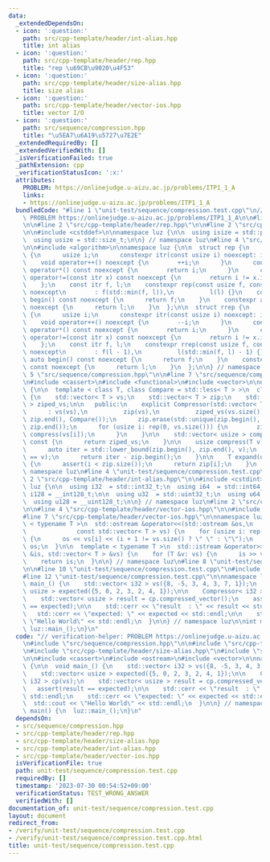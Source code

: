 ```yaml
---
data:
  _extendedDependsOn:
  - icon: ':question:'
    path: src/cpp-template/header/int-alias.hpp
    title: int alias
  - icon: ':question:'
    path: src/cpp-template/header/rep.hpp
    title: "rep \u69CB\u9020\u4F53"
  - icon: ':question:'
    path: src/cpp-template/header/size-alias.hpp
    title: size alias
  - icon: ':question:'
    path: src/cpp-template/header/vector-ios.hpp
    title: vector I/O
  - icon: ':question:'
    path: src/sequence/compression.hpp
    title: "\u5EA7\u6A19\u5727\u7E2E"
  _extendedRequiredBy: []
  _extendedVerifiedWith: []
  _isVerificationFailed: true
  _pathExtension: cpp
  _verificationStatusIcon: ':x:'
  attributes:
    PROBLEM: https://onlinejudge.u-aizu.ac.jp/problems/ITP1_1_A
    links:
    - https://onlinejudge.u-aizu.ac.jp/problems/ITP1_1_A
  bundledCode: "#line 1 \"unit-test/sequence/compression.test.cpp\"\n// verification-helper:\
    \ PROBLEM https://onlinejudge.u-aizu.ac.jp/problems/ITP1_1_A\n\n#line 2 \"src/sequence/compression.hpp\"\
    \n\n#line 2 \"src/cpp-template/header/rep.hpp\"\n\n#line 2 \"src/cpp-template/header/size-alias.hpp\"\
    \n\n#include <cstddef>\n\nnamespace luz {\n\n  using isize = std::ptrdiff_t;\n\
    \  using usize = std::size_t;\n\n} // namespace luz\n#line 4 \"src/cpp-template/header/rep.hpp\"\
    \n\n#include <algorithm>\n\nnamespace luz {\n\n  struct rep {\n    struct itr\
    \ {\n      usize i;\n      constexpr itr(const usize i) noexcept: i(i) {}\n  \
    \    void operator++() noexcept {\n        ++i;\n      }\n      constexpr usize\
    \ operator*() const noexcept {\n        return i;\n      }\n      constexpr bool\
    \ operator!=(const itr x) const noexcept {\n        return i != x.i;\n      }\n\
    \    };\n    const itr f, l;\n    constexpr rep(const usize f, const usize l)\
    \ noexcept\n        : f(std::min(f, l)),\n          l(l) {}\n    constexpr auto\
    \ begin() const noexcept {\n      return f;\n    }\n    constexpr auto end() const\
    \ noexcept {\n      return l;\n    }\n  };\n\n  struct rrep {\n    struct itr\
    \ {\n      usize i;\n      constexpr itr(const usize i) noexcept: i(i) {}\n  \
    \    void operator++() noexcept {\n        --i;\n      }\n      constexpr usize\
    \ operator*() const noexcept {\n        return i;\n      }\n      constexpr bool\
    \ operator!=(const itr x) const noexcept {\n        return i != x.i;\n      }\n\
    \    };\n    const itr f, l;\n    constexpr rrep(const usize f, const usize l)\
    \ noexcept\n        : f(l - 1),\n          l(std::min(f, l) - 1) {}\n    constexpr\
    \ auto begin() const noexcept {\n      return f;\n    }\n    constexpr auto end()\
    \ const noexcept {\n      return l;\n    }\n  };\n\n} // namespace luz\n#line\
    \ 5 \"src/sequence/compression.hpp\"\n\n#line 7 \"src/sequence/compression.hpp\"\
    \n#include <cassert>\n#include <functional>\n#include <vector>\n\nnamespace luz\
    \ {\n\n  template < class T, class Compare = std::less< T > >\n  class Compressor\
    \ {\n    std::vector< T > vs;\n    std::vector< T > zip;\n    std::vector< usize\
    \ > ziped_vs;\n\n   public:\n    explicit Compressor(std::vector< T > vs)\n  \
    \      : vs(vs),\n          zip(vs),\n          ziped_vs(vs.size()) {\n      std::sort(zip.begin(),\
    \ zip.end(), Compare());\n      zip.erase(std::unique(zip.begin(), zip.end()),\
    \ zip.end());\n      for (usize i: rep(0, vs.size())) {\n        ziped_vs[i] =\
    \ compress(vs[i]);\n      }\n    }\n\n    std::vector< usize > compressed_vector()\
    \ const {\n      return ziped_vs;\n    }\n\n    usize compress(T v) const {\n\
    \      auto iter = std::lower_bound(zip.begin(), zip.end(), v);\n      assert(*iter\
    \ == v);\n      return iter - zip.begin();\n    }\n\n    T expand(usize i) const\
    \ {\n      assert(i < zip.size());\n      return zip[i];\n    }\n  };\n\n} //\
    \ namespace luz\n#line 4 \"unit-test/sequence/compression.test.cpp\"\n\n#line\
    \ 2 \"src/cpp-template/header/int-alias.hpp\"\n\n#include <cstdint>\n\nnamespace\
    \ luz {\n\n  using i32  = std::int32_t;\n  using i64  = std::int64_t;\n  using\
    \ i128 = __int128_t;\n\n  using u32  = std::uint32_t;\n  using u64  = std::uint64_t;\n\
    \  using u128 = __uint128_t;\n\n} // namespace luz\n#line 2 \"src/cpp-template/header/vector-ios.hpp\"\
    \n\n#line 4 \"src/cpp-template/header/vector-ios.hpp\"\n\n#include <iostream>\n\
    #line 7 \"src/cpp-template/header/vector-ios.hpp\"\n\nnamespace luz {\n\n  template\
    \ < typename T >\n  std::ostream &operator<<(std::ostream &os,\n             \
    \              const std::vector< T > vs) {\n    for (usize i: rep(0, vs.size()))\
    \ {\n      os << vs[i] << (i + 1 != vs.size() ? \" \" : \"\");\n    }\n    return\
    \ os;\n  }\n\n  template < typename T >\n  std::istream &operator>>(std::istream\
    \ &is, std::vector< T > &vs) {\n    for (T &v: vs) {\n      is >> v;\n    }\n\
    \    return is;\n  }\n\n} // namespace luz\n#line 8 \"unit-test/sequence/compression.test.cpp\"\
    \n\n#line 10 \"unit-test/sequence/compression.test.cpp\"\n#include <ostream>\n\
    #line 12 \"unit-test/sequence/compression.test.cpp\"\n\nnamespace luz {\n\n  void\
    \ main_() {\n    std::vector< i32 > vs({8, -5, 3, 4, 3, 7, 1});\n    std::vector<\
    \ usize > expected({5, 0, 2, 3, 2, 4, 1});\n\n    Compressor< i32 > cp(vs);\n\
    \    std::vector< usize > result = cp.compressed_vector();\n    assert(result\
    \ == expected);\n\n    std::cerr << \"result  : \" << result << std::endl;\n \
    \   std::cerr << \"expected: \" << expected << std::endl;\n\n    std::cout <<\
    \ \"Hello World\" << std::endl;\n  }\n\n} // namespace luz\n\nint main() {\n \
    \ luz::main_();\n}\n"
  code: "// verification-helper: PROBLEM https://onlinejudge.u-aizu.ac.jp/problems/ITP1_1_A\n\
    \n#include \"src/sequence/compression.hpp\"\n\n#include \"src/cpp-template/header/int-alias.hpp\"\
    \n#include \"src/cpp-template/header/size-alias.hpp\"\n#include \"src/cpp-template/header/vector-ios.hpp\"\
    \n\n#include <cassert>\n#include <ostream>\n#include <vector>\n\nnamespace luz\
    \ {\n\n  void main_() {\n    std::vector< i32 > vs({8, -5, 3, 4, 3, 7, 1});\n\
    \    std::vector< usize > expected({5, 0, 2, 3, 2, 4, 1});\n\n    Compressor<\
    \ i32 > cp(vs);\n    std::vector< usize > result = cp.compressed_vector();\n \
    \   assert(result == expected);\n\n    std::cerr << \"result  : \" << result <<\
    \ std::endl;\n    std::cerr << \"expected: \" << expected << std::endl;\n\n  \
    \  std::cout << \"Hello World\" << std::endl;\n  }\n\n} // namespace luz\n\nint\
    \ main() {\n  luz::main_();\n}\n"
  dependsOn:
  - src/sequence/compression.hpp
  - src/cpp-template/header/rep.hpp
  - src/cpp-template/header/size-alias.hpp
  - src/cpp-template/header/int-alias.hpp
  - src/cpp-template/header/vector-ios.hpp
  isVerificationFile: true
  path: unit-test/sequence/compression.test.cpp
  requiredBy: []
  timestamp: '2023-07-30 00:54:52+09:00'
  verificationStatus: TEST_WRONG_ANSWER
  verifiedWith: []
documentation_of: unit-test/sequence/compression.test.cpp
layout: document
redirect_from:
- /verify/unit-test/sequence/compression.test.cpp
- /verify/unit-test/sequence/compression.test.cpp.html
title: unit-test/sequence/compression.test.cpp
---
```


